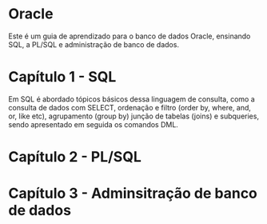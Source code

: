 # Oracle
Este é um guia de aprendizado para o banco de dados Oracle, ensinando SQL, a PL/SQL e administração de banco de dados.

# Capítulo 1 - SQL
Em SQL é abordado tópicos básicos dessa linguagem de consulta, como a consulta de dados com SELECT, ordenação e filtro (order by, where, and, or, like etc), agrupamento (group by)
junção de tabelas (joins) e subqueries, sendo apresentado em seguida os comandos DML.

# Capítulo 2 - PL/SQL

# Capítulo 3 - Adminsitração de banco de dados

